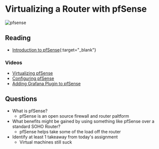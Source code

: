 # Virtualizing a Router with pfSense

![pfsense](https://preview.redd.it/t5ev6eoec7751.png?width=960&crop=smart&auto=webp&s=26d4ea9e4d9eec3708badc7024a641b2f18d2f71)

## Reading

- [Introduction to pfSense](https://turbofuture.com/computers/Introduction-to-pfSense-An-Open-Source-Firewall-and-Router-Platform){:target="_blank"}

### Videos
- [Virtualizing pfSense](https://www.youtube.com/watch?v=WM4q5btBFl4)
- [Configuring pfSense](https://www.youtube.com/watch?v=8jQ5UE_7xds&t=748s)
- [Adding Grafana Plugin to pfSense](https://www.youtube.com/watch?v=HfjW_i8soC4)

## Questions

- What is pfSense?
  - pfSense is an open source firewall and router paltform
- What benefits might be gained by using something like pfSense over a standard SOHO Router?
  - pfSense helps take some of the load off the router
- Identify at least 1 takeaway from today's assignment
  - Virtual machines still suck